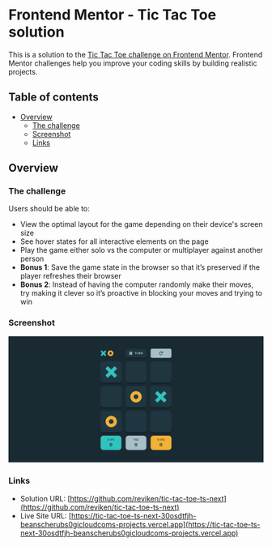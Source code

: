 # Frontend Mentor - Tic Tac Toe solution

This is a solution to the [Tic Tac Toe challenge on Frontend Mentor](https://www.frontendmentor.io/challenges/tic-tac-toe-game-Re7ZF_E2v). Frontend Mentor challenges help you improve your coding skills by building realistic projects.

## Table of contents

- [Overview](#overview)
  - [The challenge](#the-challenge)
  - [Screenshot](#screenshot)
  - [Links](#links)

## Overview

### The challenge

Users should be able to:

- View the optimal layout for the game depending on their device's screen size
- See hover states for all interactive elements on the page
- Play the game either solo vs the computer or multiplayer against another person
- **Bonus 1**: Save the game state in the browser so that it’s preserved if the player refreshes their browser
- **Bonus 2**: Instead of having the computer randomly make their moves, try making it clever so it’s proactive in blocking your moves and trying to win

### Screenshot

![](./screenshot.png)

### Links

- Solution URL: [https://github.com/reviken/tic-tac-toe-ts-next](https://github.com/reviken/tic-tac-toe-ts-next)
- Live Site URL: [https://tic-tac-toe-ts-next-30osdtfjh-beanscherubs0gicloudcoms-projects.vercel.app](https://tic-tac-toe-ts-next-30osdtfjh-beanscherubs0gicloudcoms-projects.vercel.app)

